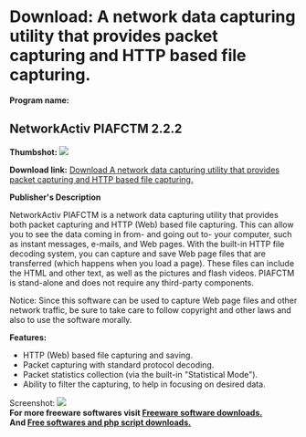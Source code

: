 # Download: A network data capturing utility that provides packet capturing and HTTP based file capturing.

**Program name:**

## NetworkActiv PIAFCTM 2.2.2

  
**Thumbshot:** ![](http://www.freewarefiles.com/screenshot/napiafctm_md.gif)   
  
**Download link:** [Download A network data capturing utility that provides packet capturing and HTTP based file capturing.](http://freesoftwares.boysofts.com/NetworkActiv-PIAFCTM_program_39956.html)  
  


**Publisher's Description**  
  


NetworkActiv PIAFCTM is a network data capturing utility that provides both packet capturing and HTTP (Web) based file capturing. This can allow you to see the data coming in from- and going out to- your computer, such as instant messages, e-mails, and Web pages. With the built-in HTTP file decoding system, you can capture and save Web page files that are transferred (which happens when you load a page). These files can include the HTML and other text, as well as the pictures and flash videos. PIAFCTM is stand-alone and does not require any third-party components. 

Notice: Since this software can be used to capture Web page files and other network traffic, be sure to take care to follow copyright and other laws and also to use the software morally.

**Features:**

  * HTTP (Web) based file capturing and saving. 
  * Packet capturing with standard protocol decoding. 
  * Packet statistics collection (via the built-in "Statistical Mode"). 
  * Ability to filter the capturing, to help in focusing on desired data. 

  
  
Screenshot: ![](http://www.freewarefiles.com/screenshot/napiafctm.gif)   
**For more freeware softwares visit [Freeware software downloads.](http://freesoftwares.boysofts.com/)**   
**And [Free softwares and php script downloads.](http://www.boysofts.com/)**
